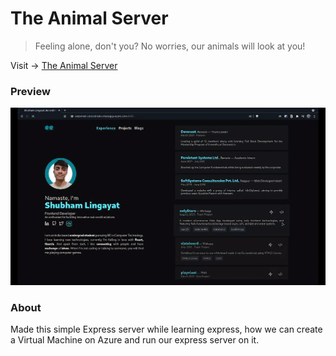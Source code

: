# The Animal Server

> Feeling alone, don't you? No worries, our animals will look at you!

Visit -> [The Animal Server](http://seeserver.centralindia.cloudapp.azure.com:8080/)

### Preview

![Preview GIF](./serverPreview.gif)

### About

Made this simple Express server while learning express, how we can create a Virtual Machine on Azure and run our express server on it.
